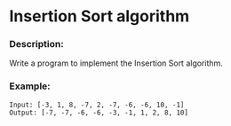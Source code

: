 # Insertion Sort algorithm

### Description:

Write a program to implement the Insertion Sort algorithm.

### Example:

```
Input: [-3, 1, 8, -7, 2, -7, -6, -6, 10, -1]
Output: [-7, -7, -6, -6, -3, -1, 1, 2, 8, 10]
```


